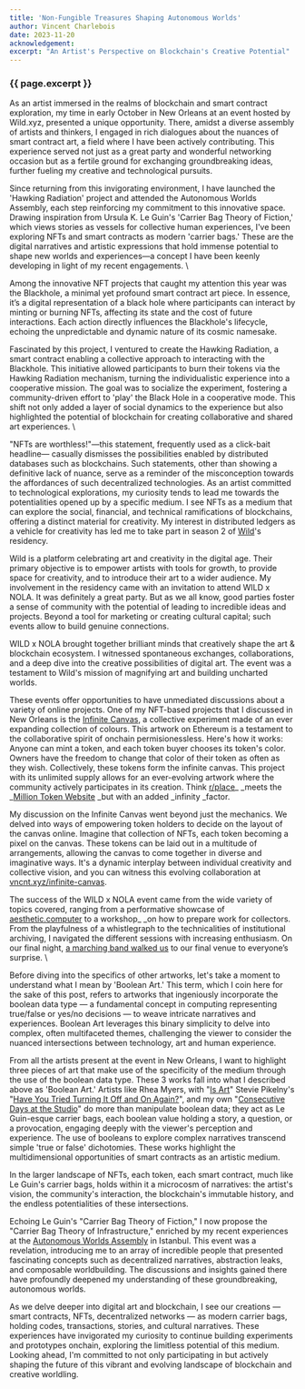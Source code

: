 ```yaml
---
title: 'Non-Fungible Treasures Shaping Autonomous Worlds'
author: Vincent Charlebois
date: 2023-11-20
acknowledgement: 
excerpt: "An Artist's Perspective on Blockchain's Creative Potential"
---
```


### {{ page.excerpt }}

As an artist immersed in the realms of blockchain and smart contract exploration, my time in early October in New Orleans at an event hosted by Wild.xyz, presented a unique opportunity. There, amidst a diverse assembly of artists and thinkers, I engaged in rich dialogues about the nuances of smart contract art, a field where I have been actively contributing. This experience served not just as a great party and wonderful networking occasion but as a fertile ground for exchanging groundbreaking ideas, further fueling my creative and technological pursuits.

Since returning from this invigorating environment, I have launched the 'Hawking Radiation' project and attended the Autonomous Worlds Assembly, each step reinforcing my commitment to this innovative space. Drawing inspiration from Ursula K. Le Guin's 'Carrier Bag Theory of Fiction,' which views stories as vessels for collective human experiences, I've been exploring NFTs and smart contracts as modern 'carrier bags.' These are the digital narratives and artistic expressions that hold immense potential to shape new worlds and experiences—a concept I have been keenly developing in light of my recent engagements. \


Among the innovative NFT projects that caught my attention this year was the Blackhole, a minimal yet profound smart contract art piece. In essence, it’s a digital representation of a black hole where participants can interact by minting or burning NFTs, affecting its state and the cost of future interactions. Each action directly influences the Blackhole's lifecycle, echoing the unpredictable and dynamic nature of its cosmic namesake.

Fascinated by this project, I ventured to create the Hawking Radiation, a smart contract enabling a collective approach to interacting with the Blackhole. This initiative allowed participants to burn their tokens via the Hawking Radiation mechanism, turning the individualistic experience into a cooperative mission. The goal was to socialize the experiment, fostering a community-driven effort to 'play' the Black Hole in a cooperative mode. This shift not only added a layer of social dynamics to the experience but also highlighted the potential of blockchain for creating collaborative and shared art experiences. \


"NFTs are worthless!"—this statement, frequently used as a click-bait headline— casually dismisses the possibilities enabled by distributed databases such as blockchains. Such statements, other than showing a definitive lack of nuance, serve as a reminder of the misconception towards the affordances of such decentralized technologies. As an artist committed to technological explorations, my curiosity tends to lead me towards the potentialities opened up by a specific medium. I see NFTs as a medium that can explore the social, financial, and technical ramifications of blockchains, offering a distinct material for creativity. My interest in distributed ledgers as a vehicle for creativity has led me to take part in season 2 of [Wild](https://wild.xyz)'s residency.

Wild is a platform celebrating art and creativity in the digital age. Their primary objective is to empower artists with tools for growth, to provide space for creativity, and to introduce their art to a wider audience. My involvement in the residency came with an invitation to attend WILD x NOLA. It was definitely a great party. But as we all know, good parties foster a sense of community with the potential of leading to incredible ideas and projects. Beyond a tool for marketing or creating cultural capital; such events allow to build genuine connections.

WILD x NOLA brought together brilliant minds that creatively shape the art & blockchain ecosystem. I witnessed spontaneous exchanges, collaborations, and a deep dive into the creative possibilities of digital art. The event was a testament to Wild's mission of magnifying art and building uncharted worlds.

These events offer opportunities to have unmediated discussions about a variety of online projects. One of my NFT-based projects that I discussed in New Orleans is the [Infinite Canvas](https://vncnt.xyz/infinite-canvas), a collective experiment made of an ever expanding collection of colours. This artwork on Ethereum is a testament to the collaborative spirit of onchain permisionessless. Here's how it works: Anyone can mint a token, and each token buyer chooses its token's color. Owners have the freedom to change that color of their token as often as they wish. Collectively, these tokens form the infinite canvas. This project with its unlimited supply allows for an ever-evolving artwork where the community actively participates in its creation. Think [r/place](https://en.wikipedia.org/wiki/R/place)_ _meets the _[Million Token Website](https://milliontokenwebsite.com/) _but with an added _infinity _factor.

My discussion on the Infinite Canvas went beyond just the mechanics. We delved into ways of empowering token holders to decide on the layout of the canvas online. Imagine that collection of NFTs, each token becoming a pixel on the canvas. These tokens can be laid out in a multitude of arrangements, allowing the canvas to come together in diverse and imaginative ways. It's a dynamic interplay between individual creativity and collective vision, and you can witness this evolving collaboration at[ vncnt.xyz/infinite-canvas](https://vncnt.xyz/infinite-canvas).

The success of the WILD x NOLA event came from the wide variety of topics covered, ranging from a performative showcase of [aesthetic.computer](http://aesthetic.computer) to a workshop_ _on how to prepare work for collectors. From the playfulness of a whistlegraph to the technicalities of institutional archiving, I navigated the different sessions with increasing enthusiasm. On our final night, [a marching band walked us](https://twitter.com/jtchomko/status/1712910024308093020) to our final venue to everyone’s surprise.   \


Before diving into the specifics of other artworks, let's take a moment to understand what I mean by 'Boolean Art.' This term, which I coin here for the sake of this post, refers to artworks that ingeniously incorporate the boolean data type — a fundamental concept in computing representing true/false or yes/no decisions — to weave intricate narratives and experiences. Boolean Art leverages this binary simplicity to delve into complex, often multifaceted themes, challenging the viewer to consider the nuanced intersections between technology, art and human experience.

From all the artists present at the event in New Orleans, I want to highlight three pieces of art that make use of the specificity of the medium through the use of the boolean data type. These 3 works fall into what I described above as 'Boolean Art.' Artists like Rhea Myers, with "[Is Art](https://rhea.art/is-art/)" Stevie Pikelny's "[Have You Tried Turning It Off and On Again?](https://unitlondon.com/nfts/have-you-tried-turning-it-off-and-on-again/)", and my own "[Consecutive Days at the Studio](https://vincent.charlebois.info/am-i/)" do more than manipulate boolean data; they act as Le Guin-esque carrier bags, each boolean value holding a story, a question, or a provocation, engaging deeply with the viewer's perception and experience. The use of booleans to explore complex narratives transcend simple 'true or false' dichotomies. These works highlight the multidimensional opportunities of smart contracts as an artistic medium.

In the larger landscape of NFTs, each token, each smart contract, much like Le Guin's carrier bags, holds within it a microcosm of narratives: the artist's vision, the community's interaction, the blockchain's immutable history, and the endless potentialities of these intersections.

Echoing Le Guin's "Carrier Bag Theory of Fiction," I now propose the "Carrier Bag Theory of Infrastructure," enriched by my recent experiences at the [Autonomous Worlds Assembly](https://aw.network/2023) in Istanbul. This event was a revelation, introducing me to an array of incredible people that presented fascinating concepts such as decentralized narratives, abstraction leaks, and composable worldbuilding. The discussions and insights gained there have profoundly deepened my understanding of these groundbreaking, autonomous worlds.

As we delve deeper into digital art and blockchain, I see our creations — smart contracts, NFTs, decentralized networks — as modern carrier bags, holding codes, transactions, stories, and cultural narratives. These experiences have invigorated my curiosity to continue building experiments and prototypes onchain, exploring the limitless potential of this medium. Looking ahead, I'm committed to not only participating in but actively shaping the future of this vibrant and evolving landscape of blockchain and creative worldling.
